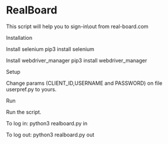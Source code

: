 # RealBoard
This script will help you to sign-in\out from real-board.com

Installation

Install selenium pip3 install selenium

Install webdriver_manager pip3 install webdriver_manager

Setup

Change params (CLIENT_ID,USERNAME and PASSWORD) on file userpref.py to yours.

Run

Run the script.

To log in: python3 realboard.py in

To log out: python3 realboard.py out
